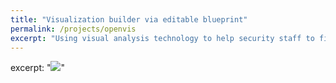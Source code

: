 ```yaml
---
title: "Visualization builder via editable blueprint"
permalink: /projects/openvis
excerpt: "Using visual analysis technology to help security staff to find and understand the security events.<img src='/images/net_sec_vis.png' width='600px'>"
---
```

excerpt: "<img src='/images/net_sec_vis.png'>"